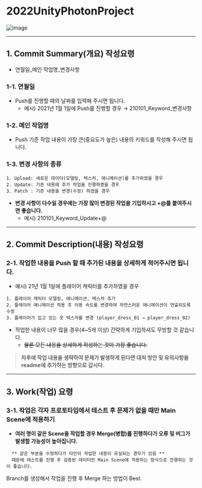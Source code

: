 # 2022UnityPhotonProject
![image](https://user-images.githubusercontent.com/76439399/223914217-d33888af-bdf9-4e93-b6a1-138c4f8c7a68.png)

-----------------------------------------------------------------------------------------------------------------------------------------------

## 1. Commit Summary(개요) 작성요령
- 연월일_메인 작업명_변경사항

### 1-1. 연월일 
- Push를 진행할 때의 날짜를 입력해 주시면 됩니다.
  - 예시) 2021년 1월 1일에 Push를 진행할 경우 → 210101_Keyword_변경사항

### 1-2. 메인 작업명
- Push 기준 작업 내용이 가장 큰(중요도가 높은) 내용의 키워드를 작성해 주시면 됩니다.

### 1-3. 변경 사항의 종류
    1. Upload: 새로운 데이터(모델링, 텍스처, 애니메이션)를 추가하였을 경우
    2. Update: 기존 내용에 추가 작업을 진행하였을 경우 
    3. Patch : 기존 내용을 변경(수정) 하였을 경우
- **변경 사항이 다수일 경우에는 가장 많이 변경된 작업을 기입하시고 +@를 붙여주시면 좋습니다.**
  - 예시) 210101_Keyword_Update+@

-----------------------------------------------------------------------------------------------------------------------------------------------

## 2. Commit Description(내용) 작성요령

### 2-1. 작업한 내용을 Push 할 때 추가된 내용을 상세하게 적어주시면 됩니다.
- 예시) 21년 1월 1일에 플레이어 캐릭터를 추가하였을 경우
```
1. 플레이어 캐릭터 모델링, 애니메이션, 텍스처 추가
2. 플레이어 애니메이션 적용 후 이동 속도를 변경하여 자연스러운 애니메이션이 연출되도록 수정
3. 플레이어가 입고 있는 옷 텍스처를 변경 (player_dress_01 → player_dress_02)
```
- 작업한 내용이 너무 많을 경우(4~5개 이상) 간략하게 기입하셔도 무방할 것 같습니다.
  - ~~물론 모든 내용을 상세하게 작성하는 것이 가장 좋습니다.~~
> **차후에 작업 내용을 생략하여 문제가 발생하게 된다면 대처 방안 및 유의사항을 readme에 추가하는 방향으로 갑시다.**

-----------------------------------------------------------------------------------------------------------------------------------------------

## 3. Work(작업) 요령

### 3-1. 작업은 각자 프로토타입에서 테스트 후 문제가 없을 때만 Main Scene에 적용하기
- **여러 명이 같은 Scene을 작업할 경우 Merge(병합)를 진행하다가 오류 및 버그가 발생할 가능성이 높아집니다.**
```
  ** 같은 부분을 수정하다가 타인이 작업한 내용이 유실되는 경우가 있음 **
  때문에 테스트를 진행 후 검증된 데이터만 Main Scene에 적용하는 방식으로 진행하는 것이 좋습니다.
```
Branch를 생성해서 작업을 진행 후 Merge 하는 방법이 Best.
